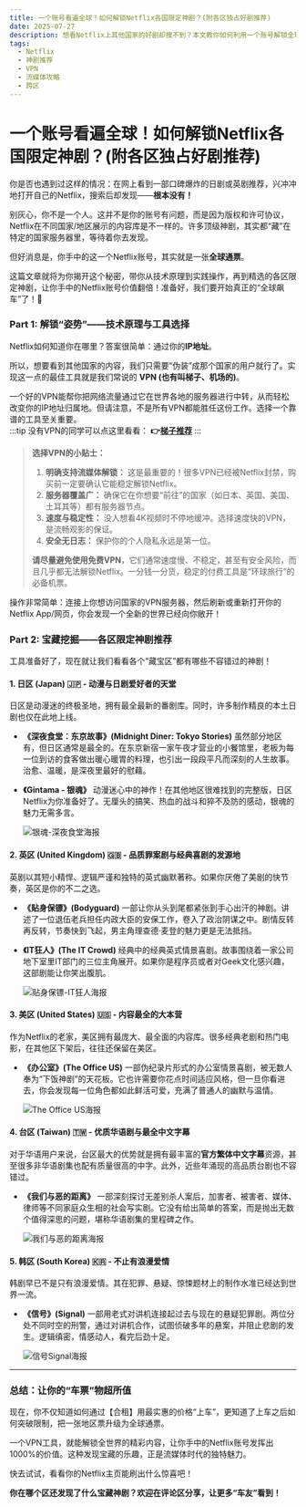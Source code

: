 ```yaml
---
title: 一个账号看遍全球！如何解锁Netflix各国限定神剧？(附各区独占好剧推荐)
date: 2025-07-27
description: 想看Netflix上其他国家的好剧却搜不到？本文教你如何利用一个账号解锁全球内容库，并附上日区、英区、美区等各区的限定神剧宝藏推荐，让你的Netflix账号价值翻倍！
tags:
  - Netflix
  - 神剧推荐
  - VPN
  - 流媒体攻略
  - 跨区
---
```

# 一个账号看遍全球！如何解锁Netflix各国限定神剧？(附各区独占好剧推荐)

你是否也遇到过这样的情况：在网上看到一部口碑爆炸的日剧或英剧推荐，兴冲冲地打开自己的Netflix，搜索后却发现——**根本没有！**

别灰心，你不是一个人。这并不是你的账号有问题，而是因为版权和许可协议，Netflix在不同国家/地区展示的内容库是不一样的。许多顶级神剧，其实都“藏”在特定的国家服务器里，等待着你去发现。

但好消息是，你手中的这一个Netflix账号，其实就是一张**全球通票**。

这篇文章就将为你揭开这个秘密，带你从技术原理到实践操作，再到精选的各区限定神剧，让你手中的Netflix账号价值翻倍！准备好，我们要开始真正的“全球飙车”了！🚀

### Part 1: 解锁“姿势”——技术原理与工具选择

Netflix如何知道你在哪里？答案很简单：通过你的**IP地址**。

所以，想要看到其他国家的内容，我们只需要“伪装”成那个国家的用户就行了。实现这一点的最佳工具就是我们常说的 **VPN (也有叫梯子、机场的)**。

一个好的VPN能帮你把网络流量通过它在世界各地的服务器进行中转，从而轻松改变你的IP地址归属地。但请注意，不是所有VPN都能胜任这份工作。选择一个靠谱的工具至关重要。  
:::tip
没有VPN的同学可以点这里看看： **👉[梯子推荐](https://mahu.blog/evaluation/z3du3x1x/)**
:::
> **选择VPN的小贴士：**
>
> 1.  **明确支持流媒体解锁：** 这是最重要的！很多VPN已经被Netflix封禁，购买前一定要确认它能稳定解锁Netflix。
> 2.  **服务器覆盖广：** 确保它在你想要“前往”的国家（如日本、英国、美国、土耳其等）都有服务器节点。
> 3.  **速度与稳定性：** 没人想看4K视频时不停地缓冲。选择速度快的VPN，是流畅观影的保证。
> 4.  **安全无日志：** 保护你的个人隐私永远是第一位。
>
> **请尽量避免使用免费VPN**，它们通常速度慢、不稳定，甚至有安全风险，而且几乎都无法解锁Netflix。一分钱一分货，稳定的付费工具是“环球旅行”的必备机票。

操作非常简单：连接上你想访问国家的VPN服务器，然后刷新或重新打开你的Netflix App/网页，你会发现一个全新的世界已经向你敞开！

### Part 2: 宝藏挖掘——各区限定神剧推荐

工具准备好了，现在就让我们看看各个“藏宝区”都有哪些不容错过的神剧！

#### 1. 日区 (Japan) 🇯🇵 - 动漫与日剧爱好者的天堂

日区是动漫迷的终极圣地，拥有最全最新的番剧库。同时，许多制作精良的本土日剧也仅在此地上线。

-   **《深夜食堂：东京故事》(Midnight Diner: Tokyo Stories)**
    虽然部分地区有，但日区通常是最全的。在东京新宿一家午夜才营业的小餐馆里，老板为每一位到访的食客做出暖心暖胃的料理，也引出一段段平凡而深刻的人生故事。治愈、温暖，是深夜里最好的慰藉。
-   **《Gintama - 银魂》**
    动漫迷心中的神作！在其他地区很难找到的完整版，日区Netflix为你准备好了。无厘头的搞笑、热血的战斗和猝不及防的感动，银魂的魅力无需多言。
	
	![银魂-深夜食堂海报](/images/Gintama-银魂-深夜食堂.png)

#### 2. 英区 (United Kingdom) 🇬🇧 - 品质罪案剧与经典喜剧的发源地

英剧以其短小精悍、逻辑严谨和独特的英式幽默著称。如果你厌倦了美剧的快节奏，英区是你的不二之选。

-   **《贴身保镖》(Bodyguard)**
    一部让你从头到尾都紧张到手心出汗的神剧。讲述了一位退伍老兵担任内政大臣的安保工作，卷入了政治阴谋之中。剧情反转再反转，节奏快到飞起，男主角理查德·麦登的魅力更是无法抵挡。
-   **《IT狂人》(The IT Crowd)**
    经典中的经典英式情景喜剧。故事围绕着一家公司地下室里IT部门的三位主角展开。如果你是程序员或者对Geek文化感兴趣，这部剧能让你笑出腹肌。
	
	![贴身保镖-IT狂人海报](/images/贴身保镖-IT狂人.png)

#### 3. 美区 (United States) 🇺🇸 - 内容最全的大本营

作为Netflix的老家，美区拥有最庞大、最全面的内容库。很多经典老剧和热门电影，在其他区下架后，往往还保留在美区。

-   **《办公室》(The Office US)**
    一部伪纪录片形式的办公室情景喜剧，被无数人奉为“下饭神剧”的天花板。它也许需要你花点时间适应风格，但一旦你看进去，你会发现每一位角色都如此鲜活可爱，充满了普通人的幽默与温情。

	![The Office US海报](/images/TheOfficeUS.jpg)

#### 4. 台区 (Taiwan) 🇹🇼 - 优质华语剧与最全中文字幕

对于华语用户来说，台区最大的优势就是拥有最丰富的**官方繁体中文字幕**资源，甚至很多非华语剧集也配有质量很高的中字。此外，近些年涌现的高品质台剧也不容错过。

-   **《我们与恶的距离》**
    一部深刻探讨无差别杀人案后，加害者、被害者、媒体、律师等不同家庭众生相的社会写实剧。它没有给出简单的答案，而是抛出无数个值得深思的问题，堪称华语剧集的里程碑之作。

	![我们与恶的距离海报](/images/我们与恶的距离.jpg)

#### 5. 韩区 (South Korea) 🇰🇷 - 不止有浪漫爱情

韩剧早已不是只有浪漫爱情。其在犯罪、悬疑、惊悚题材上的制作水准已经达到世界一流。

-   **《信号》(Signal)**
    一部用老式对讲机连接起过去与现在的悬疑犯罪剧。两位分处不同时空的刑警，通过对讲机合作，试图侦破多年的悬案，并阻止悲剧的发生。逻辑缜密，情感动人，看完后劲十足。

	![信号Signal海报](/images/信号.jpg)
---

### 总结：让你的“车票”物超所值

现在，你不仅知道如何通过【合租】用最实惠的价格“上车”，更知道了上车之后如何突破限制，把一张地区票升级为全球通票。

一个VPN工具，就能解锁全世界的精彩内容，让你手中的Netflix账号发挥出1000%的价值。这种发现宝藏的乐趣，正是流媒体时代的独特魅力。

快去试试，看看你的Netflix主页能刷出什么惊喜吧！

**你在哪个区还发现了什么宝藏神剧？欢迎在评论区分享，让更多“车友”看到！**
